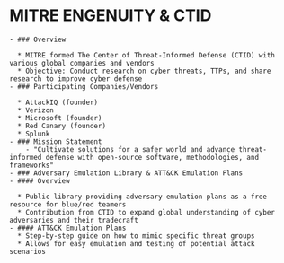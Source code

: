 # **MITRE ENGENUITY & CTID**
	- ### Overview
	  
	  * MITRE formed The Center of Threat-Informed Defense (CTID) with various global companies and vendors
	  * Objective: Conduct research on cyber threats, TTPs, and share research to improve cyber defense
	- ### Participating Companies/Vendors
	  
	  * AttackIQ (founder)
	  * Verizon
	  * Microsoft (founder)
	  * Red Canary (founder)
	  * Splunk
	- ### Mission Statement
		- "Cultivate solutions for a safer world and advance threat-informed defense with open-source software, methodologies, and frameworks"
	- ### Adversary Emulation Library & ATT&CK Emulation Plans
	- #### Overview
	  
	  * Public library providing adversary emulation plans as a free resource for blue/red teamers
	  * Contribution from CTID to expand global understanding of cyber adversaries and their tradecraft
	- #### ATT&CK Emulation Plans
	  * Step-by-step guide on how to mimic specific threat groups
	  * Allows for easy emulation and testing of potential attack scenarios